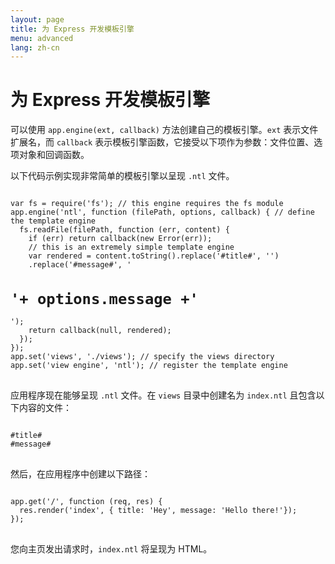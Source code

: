 ```yaml
---
layout: page
title: 为 Express 开发模板引擎
menu: advanced
lang: zh-cn
---
```

<!---
 Copyright (c) 2016 StrongLoop, IBM, and Express Contributors
 License: MIT
-->

# 为 Express 开发模板引擎

可以使用 `app.engine(ext, callback)` 方法创建自己的模板引擎。`ext` 表示文件扩展名，而 `callback` 表示模板引擎函数，它接受以下项作为参数：文件位置、选项对象和回调函数。

以下代码示例实现非常简单的模板引擎以呈现 `.ntl` 文件。

<pre>
<code class="language-javascript" translate="no">
var fs = require('fs'); // this engine requires the fs module
app.engine('ntl', function (filePath, options, callback) { // define the template engine
  fs.readFile(filePath, function (err, content) {
    if (err) return callback(new Error(err));
    // this is an extremely simple template engine
    var rendered = content.toString().replace('#title#', '<title>'+ options.title +'</title>')
    .replace('#message#', '<h1>'+ options.message +'</h1>');
    return callback(null, rendered);
  });
});
app.set('views', './views'); // specify the views directory
app.set('view engine', 'ntl'); // register the template engine
</code>
</pre>

应用程序现在能够呈现 `.ntl` 文件。在 `views` 目录中创建名为 `index.ntl` 且包含以下内容的文件：

<pre>
<code class="language-javascript" translate="no">
#title#
#message#
</code>
</pre>
然后，在应用程序中创建以下路径：
<pre>
<code class="language-javascript" translate="no">
app.get('/', function (req, res) {
  res.render('index', { title: 'Hey', message: 'Hello there!'});
});
</code>
</pre>
您向主页发出请求时，`index.ntl` 将呈现为 HTML。
